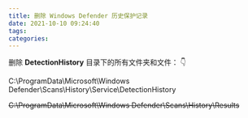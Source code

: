 ```yaml
---
title: 删除 Windows Defender 历史保护记录
date: 2021-10-10 09:24:40
tags:
categories:
---
```


删除 **DetectionHistory** 目录下的所有文件夹和文件： 👇

<!--more-->

C:\ProgramData\Microsoft\Windows Defender\Scans\History\Service\DetectionHistory

~~C:\ProgramData\Microsoft\Windows Defender\Scans\History\Results~~